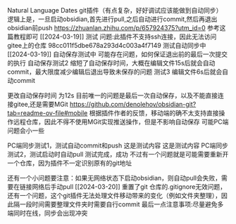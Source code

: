 Natural Language Dates
git插件（有点复杂，好好调试应该能做到自动同步）
逻辑上是，一旦启动obsidian,首先进行pull,之后自动进行commit,然后再退出obsidian前push
https://zhuanlan.zhihu.com/p/657924375?utm_id=0
参考这篇教程即可
[[2024-03-19]]
测试
问题:此插件不支持ssh连接，因此无法访问gitee上的仓库
98cc011f5dbe678a293d4c003a4f7149
测试自动同步中
[[2024-03-19]]
自动保存测试中
可能存在问题，如何保证退出前的最后一次提交的执行
自动保存测试2
缩短了自动保存时间，大概在编辑文件15s后就会自动commit，最大限度减少编辑后退出导致未保存的问题
测试3
编辑文件6s后就会自动commit

更改自动保存时间
为12s
目前唯一的问题是最后一次自动保存，以及不能直接连接gitee,还是需要MGit
https://github.com/denolehov/obsidian-git?tab=readme-ov-file#mobile
根据插件作者的反馈，移动端的确不太支持直接操作远程仓库，因此不得不使用MGit实现推送操作，但是不影响自动保存
可能PC端问题会小一些

PC端同步测试1，测试自动commit和push
这是测试内容
这是测试内容
PC端同步测试2，测试启动时自动pull
测试完成，成功
不过有一个问题就是可能需要重新开一个仓库，因为插件不一定识别原有的git地址

还有一个小问题要注意：如果无网络状态下启动obsidian，则自动pull会失败，需要在链接网络后手动pull
[[2024-03-20]]
重置了git 仓库的.gitignore无效问题，
还有一个问题，这个git插件无法处理文件移动带来的变化（例如文件夹整理），因此隔一段时间需要整理文件夹时需要自行commit
最后一点注意事项:尽量避免多端同时在线，同步会出现冲突